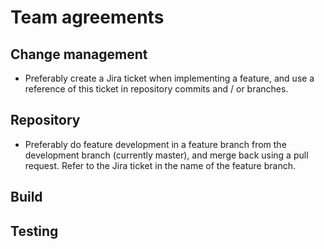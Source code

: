 # Team agreements

## Change management

* Preferably create a Jira ticket when implementing a feature, and use a reference of this ticket in repository commits 
and / or branches.

## Repository

* Preferably do feature development in a feature branch from the development branch (currently master), and merge back 
using a pull request. Refer to the Jira ticket in the name of the feature branch.
## Build

## Testing
